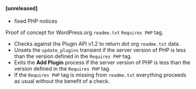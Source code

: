 #### [unreleased]
* fixed PHP notices

Proof of concept for WordPress.org `readme.txt` `Requires PHP` tag.

- Checks against the Plugin API v1.2 to return dot org `readme.txt` data.
- Unsets the `update_plugins` transient if the server version of PHP is less than the version defined in the `Requires PHP` tag.
- Exits the **Add Plugin** process if the server version of PHP is less than the version defined in the `Requires PHP` tag.
- If the `Requires PHP` tag is missing from `readme.txt` everything proceeds as usual without the benefit of a check.

